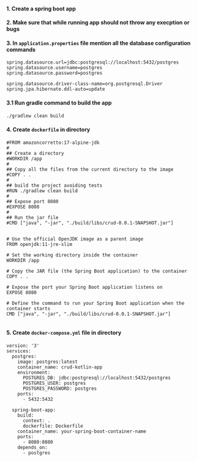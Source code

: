 #### 1. Create a spring boot app
#### 2. Make sure that while running app should not throw any execption or bugs
#### 3. In ```application.properties``` file mention all the database configuration commands
```
spring.datasource.url=jdbc:postgresql://localhost:5432/postgres
spring.datasource.username=postgres
spring.datasource.password=postgres

spring.datasource.driver-class-name=org.postgresql.Driver
spring.jpa.hibernate.ddl-auto=update
```
#### 3.1 Run gradle command to build the app
```bash
./gradlew clean build
```


#### 4. Create ```dockerfile``` in directory
```docker
#FROM amazoncorretto:17-alpine-jdk
#
## Create a directory
#WORKDIR /app
#
## Copy all the files from the current directory to the image
#COPY . .
#
## build the project avoiding tests
#RUN ./gradlew clean build
#
## Expose port 8080
#EXPOSE 8080
#
## Run the jar file
#CMD ["java", "-jar", "./build/libs/crud-0.0.1-SNAPSHOT.jar"]


# Use the official OpenJDK image as a parent image
FROM openjdk:11-jre-slim

# Set the working directory inside the container
WORKDIR /app

# Copy the JAR file (the Spring Boot application) to the container
COPY . .

# Expose the port your Spring Boot application listens on
EXPOSE 8080

# Define the command to run your Spring Boot application when the container starts
CMD ["java", "-jar", "./build/libs/crud-0.0.1-SNAPSHOT.jar"]


```

#### 5. Create ```docker-compose.yml``` file in directory
```docker
version: '3'
services:
  postgres:
    image: postgres:latest
    container_name: crud-kotlin-app
    environment:
      POSTGRES_DB: jdbc:postgresql://localhost:5432/postgres
      POSTGRES_USER: postgres
      POSTGRES_PASSWORD: postgres
    ports:
      - 5432:5432

  spring-boot-app:
    build:
      context: .
      dockerfile: Dockerfile
    container_name: your-spring-boot-container-name
    ports:
      - 8080:8080
    depends_on:
      - postgres

```
